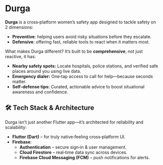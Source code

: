 # Durga

**Durga** is a cross‑platform women’s safety app designed to tackle safety on 2 dimensions:  
- **Preventive**: helping users avoid risky situations before they escalate.  
- **Defensive**: offering fast, reliable tools to react when it matters most.

What makes Durga different? It’s built to be **comprehensive**, not just reactive, it has:
- **Nearby safety spots:** Locate hospitals, police stations, and verified safe places around you using live data.
- **Emergency dialer:** One‑tap access to call for help—because seconds matter.
- **Self‑defense tips:** Curated, actionable advice to boost situational awareness and confidence.
  

## 🛠 Tech Stack & Architecture

Durga isn’t just another Flutter app—it’s architected for reliability and scalability:

- **Flutter (Dart)** – for truly native‑feeling cross‑platform UI.
- **Firebase**:
  - **Authentication** – secure sign‑in & user management.
  - **Cloud Firestore** – real‑time data sync across devices.
  - **Firebase Cloud Messaging (FCM)** – push notifications for alerts.
